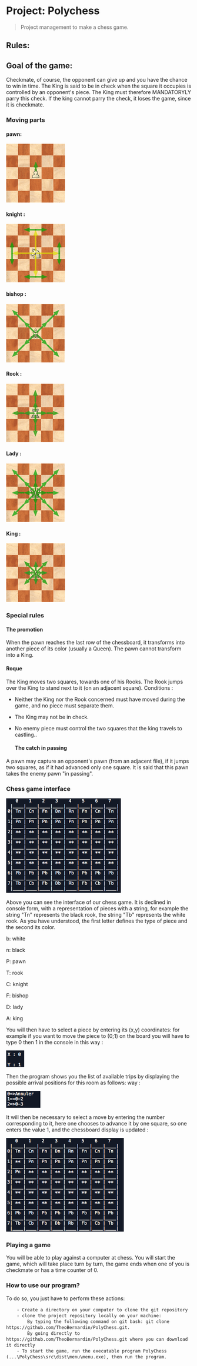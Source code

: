 # Project: Polychess  
> Project management to make a chess game. 

## Rules: 

## Goal of the game:

Checkmate, of course, the opponent can give up and you have the chance to win in time.
The King is said to be in check when the square it occupies is controlled by an opponent's piece. The King must therefore MANDATORYLY parry this check.
If the king cannot parry the check, it loses the game, since it is checkmate. 

### Moving parts 

  #### pawn:
  
![](img/deplacement-pion.png)

  #### knight :
  
![](img/deplacement-cavalier.png)

  #### bishop :
  
![](img/deplacement-fou.png)

  #### Rook :
  
![](img/deplacement-tour.png)

  #### Lady :
  
![](img/deplacement-dame.png)

  #### King :
  
![](img/deplacement-roi.png)

### Special rules

  #### The promotion 
When the pawn reaches the last row of the chessboard, it transforms into another piece of its color (usually a Queen). The pawn cannot transform into a King.

  #### Roque
The King moves two squares, towards one of his Rooks. The Rook jumps over the King to stand next to it (on an adjacent square).
Conditions : 

- Neither the King nor the Rook concerned must have moved during the game, and no piece must separate them.

- The King may not be in check.

- No enemy piece must control the two squares that the king travels to castling..

  #### The catch in passing
  
A pawn may capture an opponent's pawn (from an adjacent file), if it jumps two squares, as if it had advanced only one square. It is said that this pawn takes the enemy pawn "in passing".


### Chess game interface

![](img/interface.png)

Above you can see the interface of our chess game. It is declined in console form, with a representation of pieces with a string, for example the string "Tn" represents the black rook, the string "Tb" represents the white rook. 
As you have understood, the first letter defines the type of piece and the second its color.

b: white

n: black

P: pawn

T: rook

C: knight

F: bishop

D: lady

A: king

You will then have to select a piece by entering its (x,y) coordinates: for example if you want to move the piece to (0;1) on the board you will have to type 0 then 1 in the console in this way :
 
![](img/interfacePionSelec.png)

Then the program shows you the list of available trips by displaying the possible arrival positions for this room as follows: way :


![](img/interfacePionSelecPossibi.png)

It will then be necessary to select a move by entering the number corresponding to it, here one chooses to advance it by one square, so one enters the value 1, and the chessboard display is updated :

![](img/echiquierAJour.png)

### Playing a game

You will be able to play against a computer at chess. You will start the game, which will take place turn by turn, the game ends when one of you is checkmate or has a time counter of 0.


### How to use our program? 
  
  To do so, you just have to perform these actions:
  
        - Create a directory on your computer to clone the git repository  
        - clone the project repository locally on your machine: 
            By typing the following command on git bash: git clone https://github.com/TheoBernardin/PolyChess.git.
            By going directly to https://github.com/TheoBernardin/PolyChess.git where you can download it directly 
        - To start the game, run the executable program PolyChess (...\PolyChess\src\dist\menu\menu.exe), then run the program.


        

        
        
       


